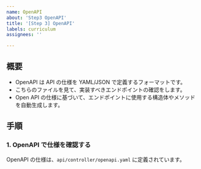 ```yaml
---
name: OpenAPI
about: 'Step3 OpenAPI'
title: '[Step 3] OpenAPI'
labels: curriculum
assignees: ''

---
```


## 概要

- OpenAPI は API の仕様を YAML/JSON で定義するフォーマットです。
- こちらのファイルを見て、実装すべきエンドポイントの確認をします。
- Open API の仕様に基づいて、エンドポイントに使用する構造体やメソッドを自動生成します。

## 手順

### 1. OpenAPI で仕様を確認する

OpenAPI の仕様は、`api/controller/openapi.yaml` に定義されています。

